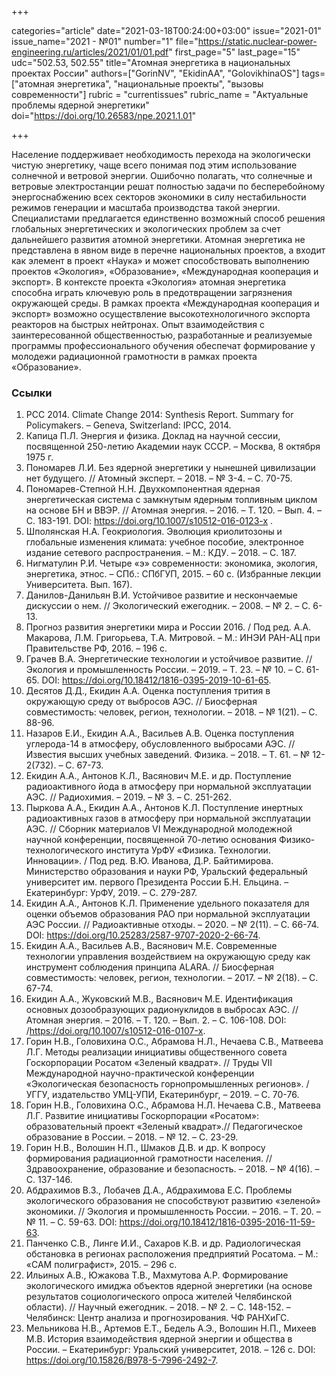 +++

categories="article"
date="2021-03-18T00:24:00+03:00"
issue="2021-01"
issue_name="2021 - №01"
number="1"
file="https://static.nuclear-power-engineering.ru/articles/2021/01/01.pdf"
first_page="5"
last_page="15"
udc="502.53, 502.55"
title="Атомная энергетика в национальных проектах России"
authors=["GorinNV", "EkidinAA", "GolovikhinaOS"]
tags=["атомная энергетика", "национальные проекты", "вызовы современности"]
rubric = "currentissues"
rubric_name = "Актуальные проблемы ядерной энергетики"
doi="https://doi.org/10.26583/npe.2021.1.01"

+++

Население поддерживает необходимость перехода на экологически чистую энергетику, чаще всего понимая под этим использование солнечной и ветровой энергии. Ошибочно полагать, что солнечные и ветровые электростанции решат полностью задачи по бесперебойному энергоснабжению всех секторов экономики в силу нестабильности режимов генерации и масштаба производства такой энергии. Специалистами предлагается единственно возможный способ решения глобальных энергетических и экологических проблем за счет дальнейшего развития атомной энергетики. Атомная энергетика не представлена в явном виде в перечне национальных проектов, а входит как элемент в проект «Наука» и может способствовать выполнению проектов «Экология», «Образование», «Международная кооперация и экспорт». В контексте проекта «Экология» атомная энергетика способна играть ключевую роль в предотвращении загрязнения окружающей среды. В рамках проекта «Международная кооперация и экспорт» возможно осуществление высокотехнологичного экспорта реакторов на быстрых нейтронах. Опыт взаимодействия с заинтересованной общественностью, разработанные и реализуемые программы профессионального обучения обеспечат формирование у молодежи радиационной грамотности в рамках проекта «Образование».

### Ссылки

1. PCC 2014. Climate Change 2014: Synthesis Report. Summary for Policymakers. – Geneva, Switzerland: IPCC, 2014.
2. Капица П.Л. Энергия и физика. Доклад на научной сессии, посвященной 250-летию Академии наук СССР. – Москва, 8 октября 1975 г.
3. Пономарев Л.И. Без ядерной энергетики у нынешней цивилизации нет будущего. // Атомный эксперт. – 2018. – № 3-4. – С. 70-75.
4. Пономарев-Степной Н.Н. Двухкомпонентная ядерная энергетическая система с замкнутым ядерным топливным циклом на основе БН и ВВЭР. // Атомная энергия. – 2016. – Т. 120. – Вып. 4. – С. 183-191. DOI: https://doi.org/10.1007/s10512-016-0123-x .
5. Шполянская Н.А. Геокриология. Эволюция криолитозоны и глобальные изменения климата: учебное пособие, электронное издание сетевого распространения. – М.: КДУ. – 2018. – С. 187.
6. Нигматулин Р.И. Четыре «э» современности: экономика, экология, энергетика, этнос. – СПб.: СПбГУП, 2015. – 60 с. (Избранные лекции Университета. Вып. 167).
7. Данилов-Данильян В.И. Устойчивое развитие и нескончаемые дискуссии о нем. // Экологический ежегодник. – 2008. – № 2. – С. 6-13.
8. Прогноз развития энергетики мира и России 2016. / Под ред. А.А. Макарова, Л.М. Григорьева, Т.А. Митровой. – М.: ИНЭИ РАН-АЦ при Правительстве РФ, 2016. – 196 с.
9. Грачев В.А. Энергетические технологии и устойчивое развитие. // Экология и промышленность России. – 2019. – Т. 23. – № 10. – С. 61-65. DOI: https://doi.org/10.18412/1816-0395-2019-10-61-65.
10. Десятов Д.Д., Екидин А.А. Оценка поступления трития в окружающую среду от выбросов АЭС. // Биосферная совместимость: человек, регион, технологии. – 2018. – № 1(21). – С. 88-96.
11. Назаров Е.И., Екидин А.А., Васильев А.В. Оценка поступления углерода-14 в атмосферу, обусловленного выбросами АЭС. // Известия высших учебных заведений. Физика. – 2018. – Т. 61. – № 12-2(732). – С. 67-73.
12. Екидин А.А., Антонов К.Л., Васянович М.Е. и др. Поступление радиоактивного йода в атмосферу при нормальной эксплуатации АЭС. // Радиохимия. – 2019. – № 3. – С. 251-262.
13. Пыркова A.А., Екидин А.А., Антонов К.Л. Поступление инертных радиоактивных газов в атмосферу при нормальной эксплуатации АЭС. // Сборник материалов VI Международной молодежной научной конференции, посвященной 70-летию основания Физико-технологического института УрФУ «Физика. Технологии. Инновации». / Под ред. В.Ю. Иванова, Д.Р. Байтимирова. Министерство образования и науки РФ, Уральский федеральный университет им. первого Президента России Б.Н. Ельцина. – Екатеринбург: УрФУ, 2019. – С. 279-287.
14. Екидин А.А., Антонов К.Л. Применение удельного показателя для оценки объемов образования РАО при нормальной эксплуатации АЭС России. // Радиоактивные отходы. – 2020. – № 2(11). – С. 66-74. DOI: https://doi.org/10.25283/2587-9707-2020-2-66-74.
15. Екидин А.А., Васильев А.В., Васянович М.Е. Современные технологии управления воздействием на окружающую среду как инструмент соблюдения принципа ALARA. // Биосферная совместимость: человек, регион, технологии. – 2017. – № 2(18). – С. 67-74.
16. Екидин А.А., Жуковский М.В., Васянович М.Е. Идентификация основных дозообразующих радионуклидов в выбросах АЭС. // Атомная энергия. – 2016. – Т. 120. – Вып. 2. – С. 106-108. DOI: /https://doi.org/10.1007/s10512-016-0107-х.
17. Горин Н.В., Головихина О.С., Абрамова Н.Л., Нечаева С.В., Матвеева Л.Г. Методы реализации инициативы общественного совета Госкорпорации Росатом «Зеленый квадрат». // Труды VII Международной научно-практической конференции «Экологическая безопасность горнопромышленных регионов». / УГГУ, издательство УМЦ-УПИ, Екатеринбург, – 2019. – С. 70-76.
18. Горин Н.В., Головихина О.С., Абрамова Н.Л. Нечаева С.В., Матвеева Л.Г. Развитие инициативы Госкорпорации «Росатом»: образовательный проект «Зеленый квадрат».// Педагогическое образование в России. – 2018. – № 12. – С. 23-29.
19. Горин Н.В., Волошин Н.П., Шмаков Д.В. и др. К вопросу формирования радиационной грамотности населения. // Здравоохранение, образование и безопасность. – 2018. – № 4(16). – С. 137-146.
20. Абдрахимов В.З., Лобачев Д.А., Абдрахимова Е.С. Проблемы экологического образования не способствуют развитию «зеленой» экономики. // Экология и промышленность России. – 2016. – Т. 20. – № 11. – С. 59-63. DOI: https://doi.org/10.18412/1816-0395-2016-11-59-63.
21. Панченко С.В., Линге И.И., Сахаров К.В. и др. Радиологическая обстановка в регионах расположения предприятий Росатома. – М.: «САМ полиграфист», 2015. – 296 с.
22. Ильиных А.В., Южакова Т.В., Махмутова А.Р. Формирование экологического имиджа объектов ядерной энергетики (на основе результатов социологического опроса жителей Челябинской области). // Научный ежегодник. – 2018. – № 2. – С. 148-152. – Челябинск: Центр анализа и прогнозирования. ЧФ РАНХиГС.
23. Мельникова Н.В., Артемов Е.Т., Бедель А.Э., Волошин Н.П., Михеев М.В. История взаимодействия ядерной энергии и общества в России. – Екатеринбург: Уральский университет, 2018. – 126 с. DOI: https://doi.org/10.15826/В978-5-7996-2492-7.